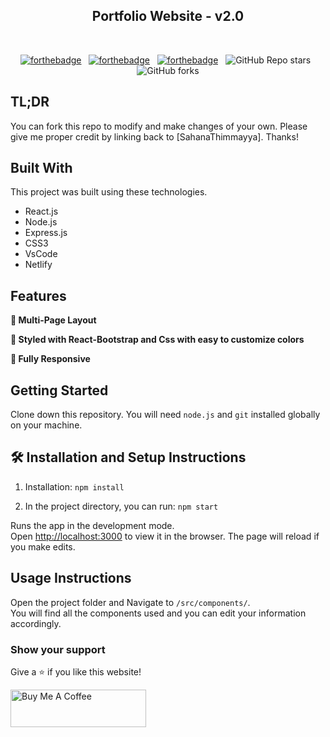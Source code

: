 <h2 align="center">
  Portfolio Website - v2.0<br/>
 </h2>
<div align="center">
 
</div>

<br/>

<center>

[![forthebadge](https://forthebadge.com/images/badges/built-with-love.svg)](https://forthebadge.com) &nbsp;
[![forthebadge](https://forthebadge.com/images/badges/made-with-javascript.svg)](https://forthebadge.com) &nbsp;
[![forthebadge](https://forthebadge.com/images/badges/open-source.svg)](https://forthebadge.com) &nbsp;
![GitHub Repo stars](https://img.shields.io/github/stars/narendrachitteti/Portfolio-master?color=red&logo=github&style=for-the-badge) &nbsp;
![GitHub forks](https://img.shields.io/github/forks/narendrachitteti/Portfolio-master?color=red&logo=github&style=for-the-badge)

</center>

<!-- <h3 align="center">
    🔹
    <a href="https://github.com/narendrachitteti/Portfolio-master/issues">Report Bug</a> &nbsp; &nbsp;
    🔹
    <a href="https://github.com/narendrachitteti/Portfolio-master/issues">Request Feature</a>
</h3> -->

## TL;DR

You can fork this repo to modify and make changes of your own. Please give me proper credit by linking back to [SahanaThimmayya]. Thanks!

## Built With

<!-- My personal portfolio <a href="https://narendrachitteti.vercel.app/" target="_blank">Sahana</a> which features some of my github projects as well as my resume and technical skills.<br/> -->

This project was built using these technologies.

- React.js
- Node.js
- Express.js
- CSS3
- VsCode
- Netlify

## Features

**📖 Multi-Page Layout**

**🎨 Styled with React-Bootstrap and Css with easy to customize colors**

**📱 Fully Responsive**

## Getting Started

Clone down this repository. You will need `node.js` and `git` installed globally on your machine.

## 🛠 Installation and Setup Instructions

1. Installation: `npm install`

2. In the project directory, you can run: `npm start`

Runs the app in the development mode.\
Open [http://localhost:3000](http://localhost:3000) to view it in the browser.
The page will reload if you make edits.

## Usage Instructions

Open the project folder and Navigate to `/src/components/`. <br/>
You will find all the components used and you can edit your information accordingly.

### Show your support

Give a ⭐ if you like this website!

<img src="https://cdn.buymeacoffee.com/buttons/v2/default-violet.png" alt="Buy Me A Coffee" height= "60px" width= "217px" ></a>
